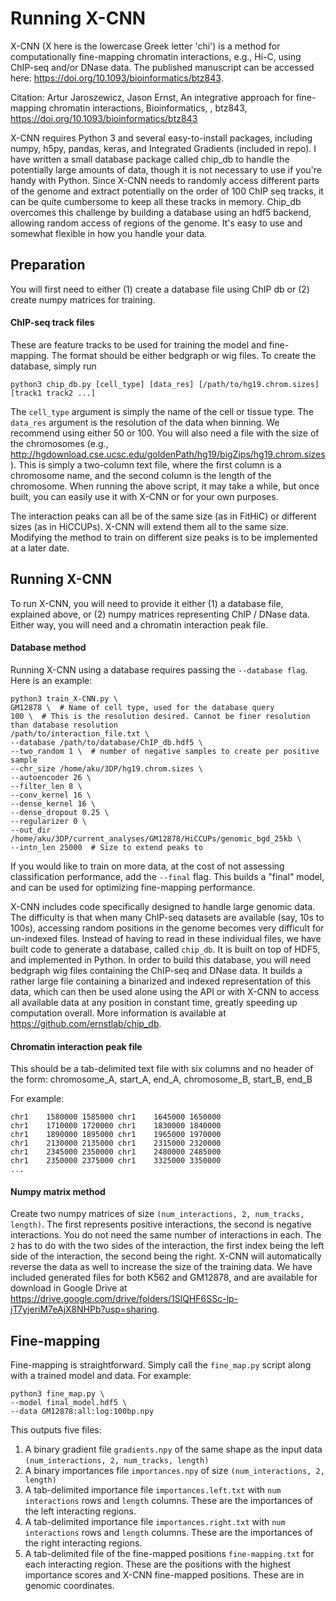 # Running X-CNN

X-CNN (X here is the lowercase Greek letter 'chi') is a method for computationally fine-mapping chromatin interactions, e.g., Hi-C, using ChIP-seq and/or DNase data. The published manuscript can be accessed here: https://doi.org/10.1093/bioinformatics/btz843. 

Citation: Artur Jaroszewicz, Jason Ernst, An integrative approach for fine-mapping chromatin interactions, Bioinformatics, , btz843, https://doi.org/10.1093/bioinformatics/btz843

X-CNN requires Python 3 and several easy-to-install packages, including numpy, h5py, pandas, keras, and Integrated Gradients (included in repo). I have written a small database package called chip_db to handle the potentially large amounts of data, though it is not necessary to use if you're handy with Python. Since X-CNN needs to randomly access different parts of the genome and extract potentially on the order of 100 ChIP seq tracks, it can be quite cumbersome to keep all these tracks in memory. Chip_db overcomes this challenge by building a database using an hdf5 backend, allowing random access of regions of the genome. It's easy to use and somewhat flexible in how you handle your data. 

## Preparation

You will first need to either (1) create a database file using ChIP db or (2) create numpy matrices for training.

#### ChIP-seq track files
These are feature tracks to be used for training the model and fine-mapping. The format should be either bedgraph or wig files. To create the database, simply run

`python3 chip_db.py [cell_type] [data_res] [/path/to/hg19.chrom.sizes] [track1 track2 ...]`

The `cell_type` argument is simply the name of the cell or tissue type. The `data_res` argument is the resolution of the data when binning. We recommend using either 50 or 100. You will also need a file with the size of the chromosomes (e.g., http://hgdownload.cse.ucsc.edu/goldenPath/hg19/bigZips/hg19.chrom.sizes). This is simply a two-column text file, where the first column is a chromosome name, and the second column is the length of the chromosome. When running the above script, it may take a while, but once built, you can easily use it with X-CNN or for your own purposes.

The interaction peaks can all be of the same size (as in FitHiC) or different sizes (as in HiCCUPs). X-CNN will extend them all to the same size. Modifying the method to train on different size peaks is to be implemented at a later date.

## Running X-CNN

To run X-CNN, you will need to provide it either (1) a database file, explained above, or (2) numpy matrices representing ChIP / DNase data. Either way, you will need and a chromatin interaction peak file.

#### Database method

Running X-CNN using a database requires passing the `--database flag`. Here is an example:

```
python3 train_X-CNN.py \
GM12878 \  # Name of cell type, used for the database query
100 \  # This is the resolution desired. Cannot be finer resolution than database resolution
/path/to/interaction_file.txt \
--database /path/to/database/ChIP_db.hdf5 \
--two_random 1 \  # number of negative samples to create per positive sample
--chr_size /home/aku/3DP/hg19.chrom.sizes \
--autoencoder 26 \
--filter_len 8 \
--conv_kernel 16 \
--dense_kernel 16 \
--dense_dropout 0.25 \
--regularizer 0 \
--out_dir /home/aku/3DP/current_analyses/GM12878/HiCCUPs/genomic_bgd_25kb \
--intn_len 25000  # Size to extend peaks to
```

If you would like to train on more data, at the cost of not assessing classification performance, add the `--final` flag. This builds a "final" model, and can be used for optimizing fine-mapping performance.

X-CNN includes code specifically designed to handle large genomic data. The difficulty is that when many ChIP-seq datasets are available (say, 10s to 100s), accessing random positions in the genome becomes very difficult for un-indexed files. Instead of having to read in these individual files, we have built code to generate a database, called `chip_db`. It is built on top of HDF5, and implemented in Python. In order to build this database, you will need bedgraph wig files containing the ChIP-seq and DNase data. It builds a rather large file containing a binarized and indexed representation of this data, which can then be used alone using the API or with X-CNN to access all available data at any position in constant time, greatly speeding up computation overall. More information is available at https://github.com/ernstlab/chip_db.

#### Chromatin interaction peak file
This should be a tab-delimited text file with six columns and no header of the form: 
chromosome_A, start_A, end_A, chromosome_B, start_B, end_B

For example:

```
chr1    1580000 1585000 chr1    1645000 1650000
chr1    1710000 1720000 chr1    1830000 1840000
chr1    1890000 1895000 chr1    1965000 1970000
chr1    2130000 2135000 chr1    2315000 2320000
chr1    2345000 2350000 chr1    2480000 2485000
chr1    2350000 2375000 chr1    3325000 3350000
...
```

#### Numpy matrix method

Create two numpy matrices of size `(num_interactions, 2, num_tracks, length)`. The first represents positive interactions, the second is negative interactions. You do not need the same number of interactions in each. The `2` has to do with the two sides of the interaction, the first index being the left side of the interaction, the second being the right. X-CNN will automatically reverse the data as well to increase the size of the training data. We have included generated files for both K562 and GM12878, and are available for download in Google Drive at https://drive.google.com/drive/folders/1SlQHF6SSc-lp-jT7yjeriM7eAjX8NHPb?usp=sharing.

## Fine-mapping

Fine-mapping is straightforward. Simply call the `fine_map.py` script along with a trained model and data. For example:

```
python3 fine_map.py \
--model final_model.hdf5 \
--data GM12878:all:log:100bp.npy
```

This outputs five files:
1. A binary gradient file `gradients.npy` of the same shape as the input data `(num_interactions, 2, num_tracks, length)`
2. A binary importances file `importances.npy` of size `(num_interactions, 2, length)`
3. A tab-delimited importance file `importances.left.txt` with `num interactions` rows and `length` columns. These are the importances of the left interacting regions.
4. A tab-delimited importance file `importances.right.txt` with `num interactions` rows and `length` columns. These are the importances of the right interacting regions.
5. A tab-delimited file of the fine-mapped positions `fine-mapping.txt` for each interacting region. These are the positions with the highest importance scores and X-CNN fine-mapped positions. These are in genomic coordinates.
